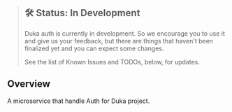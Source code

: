 > ## 🛠 Status: In Development
> Duka auth is currently in development. So we encourage you to use it and give us your feedback, but there are things that haven't been finalized yet and you can expect some changes.
>
> See the list of Known Issues and TODOs, below, for updates.


## Overview

A microservice that handle Auth for Duka project.
